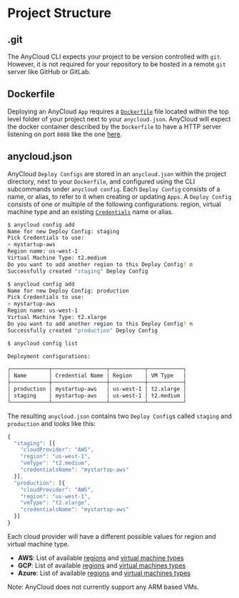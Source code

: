 # Project Structure

## .git

The AnyCloud CLI expects your project to be version controlled with `git`. However, it is not required for your repository to be hosted in a remote `git` server like GitHub or GitLab.

## Dockerfile

Deploying an AnyCloud `App` requires a [`Dockerfile`](https://docs.docker.com/engine/reference/builder/) file located within the top level folder of your project next to your `anycloud.json`. AnyCloud will expect the docker container described by the `Dockerfile` to have a HTTP server listening on port `8088` like the one [here](../tutorial.md#configure-your-project).

## anycloud.json

AnyCloud `Deploy Configs` are stored in an `anycloud.json` within the project directory, next to your `Dockerfile`, and configured using the CLI subcommands under `anycloud config`. Each `Deploy Config` consists of a name, or alias, to refer to it when creating or updating `Apps`. A `Deploy Config` consists of one or multiple of the following configurations: region, virtual machine type and an existing [`Credentials`](credentials.md) name or alias.

```bash
$ anycloud config add
Name for new Deploy Config: staging
Pick Credentials to use:
> mystartup-aws
Region name: us-west-1
Virtual Machine Type: t2.medium
Do you want to add another region to this Deploy Config? n
Successfully created "staging" Deploy Config

$ anycloud config add
Name for new Deploy Config: production
Pick Credentials to use:
> mystartup-aws
Region name: us-west-1
Virtual Machine Type: t2.xlarge
Do you want to add another region to this Deploy Config? n
Successfully created "production" Deploy Config

$ anycloud config list

Deployment configurations:

┌────────────┬─────────────────┬───────────┬───────────┐
│ Name       │ Credential Name │ Region    │ VM Type   │
├────────────┼─────────────────┼───────────┼───────────┤
│ production │ mystartup-aws   │ us-west-1 │ t2.xlarge │
│ staging    │ mystartup-aws   │ us-west-1 │ t2.medium │
└────────────┴─────────────────┴───────────┴───────────┘
```

The resulting `anycloud.json` contains two `Deploy Config`s called `staging` and `production` and looks like this:

```javascript
{
  "staging": [{
    "cloudProvider": "AWS",
    "region": "us-west-1",
    "vmType": "t2.medium",
    "credentialsName": "mystartup-aws"
  }],
  "production": [{
    "cloudProvider": "AWS",
    "region": "us-west-1",
    "vmType": "t2.xlarge",
    "credentialsName": "mystartup-aws"
  }]
}
```

Each cloud provider will have a different possible values for region and virtual machine type.

* **AWS**: List of available [regions](https://docs.aws.amazon.com/AWSEC2/latest/UserGuide/using-regions-availability-zones.html#concepts-available-regions) and [virtual machine types](https://docs.aws.amazon.com/AWSEC2/latest/UserGuide/instance-types.html#AvailableInstanceTypes)
* **GCP**: List of available [regions](https://cloud.google.com/compute/docs/regions-zones#available) and [virtual machines types](https://cloud.google.com/compute/docs/machine-types)
* **Azure**: List of available [regions](https://azure.microsoft.com/en-us/global-infrastructure/geographies/#geographies) and [virtual machines types](https://docs.microsoft.com/en-us/azure/virtual-machines/sizes)

Note: AnyCloud does not currently support any ARM based VMs.